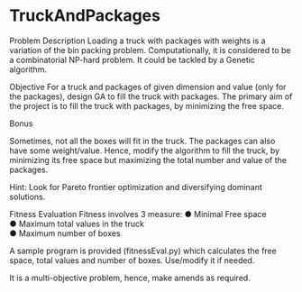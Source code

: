 # TruckAndPackages
Problem Description
Loading a truck with packages with weights is a variation of the bin packing problem. Computationally, it is considered to be a combinatorial NP-hard problem. It could be tackled by a Genetic algorithm.

Objective
For a truck and packages of given dimension and value (only for the packages), design GA to fill the truck with packages. The primary aim of the project is to fill the truck with packages, by minimizing the free space.

Bonus

Sometimes, not all the boxes will fit in the truck. The packages can also have some weight/value. Hence, modify the algorithm to fill the truck, by minimizing its free space but maximizing the total number and value of the packages. 

Hint: Look for Pareto frontier optimization and diversifying dominant solutions. 


Fitness Evaluation
Fitness involves 3 measure:
●	Minimal Free space <br/>
●	Maximum total values in the truck <br/>
●	Maximum number of boxes <br/>

A sample program is provided (fitnessEval.py) which calculates the free space, total values and number of boxes. Use/modify it if needed.

It is a multi-objective problem, hence, make amends as required.
